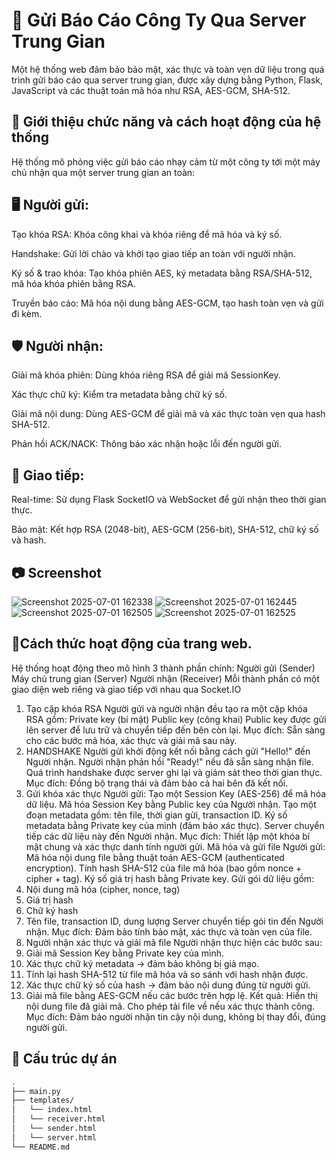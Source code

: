 # 📘 Gửi Báo Cáo Công Ty Qua Server Trung Gian
Một hệ thống web đảm bảo bảo mật, xác thực và toàn vẹn dữ liệu trong quá trình gửi báo cáo qua server trung gian, được xây dựng bằng Python, Flask, JavaScript và các thuật toán mã hóa như RSA, AES-GCM, SHA-512.

## 🚀 Giới thiệu chức năng và cách hoạt động của hệ thống
Hệ thống mô phỏng việc gửi báo cáo nhạy cảm từ một công ty tới một máy chủ nhận qua một server trung gian an toàn:

## 🖥️ Người gửi:
Tạo khóa RSA: Khóa công khai và khóa riêng để mã hóa và ký số.

Handshake: Gửi lời chào và khởi tạo giao tiếp an toàn với người nhận.

Ký số & trao khóa: Tạo khóa phiên AES, ký metadata bằng RSA/SHA-512, mã hóa khóa phiên bằng RSA.

Truyền báo cáo: Mã hóa nội dung bằng AES-GCM, tạo hash toàn vẹn và gửi đi kèm.

## 🛡️ Người nhận:
Giải mã khóa phiên: Dùng khóa riêng RSA để giải mã SessionKey.

Xác thực chữ ký: Kiểm tra metadata bằng chữ ký số.

Giải mã nội dung: Dùng AES-GCM để giải mã và xác thực toàn vẹn qua hash SHA-512.

Phản hồi ACK/NACK: Thông báo xác nhận hoặc lỗi đến người gửi.

## 📡 Giao tiếp:
Real-time: Sử dụng Flask SocketIO và WebSocket để gửi nhận theo thời gian thực.

Bảo mật: Kết hợp RSA (2048-bit), AES-GCM (256-bit), SHA-512, chữ ký số và hash.

## 📷 Screenshot
![Screenshot 2025-07-01 162338](https://github.com/user-attachments/assets/a017e0ad-73ee-459a-849a-e4fa9f82de5e)
![Screenshot 2025-07-01 162445](https://github.com/user-attachments/assets/d83409f1-ca0e-47ce-9e0a-4bfc315cc13a)
![Screenshot 2025-07-01 162505](https://github.com/user-attachments/assets/65053111-ce03-4759-bb7f-598e006a1497)
![Screenshot 2025-07-01 162525](https://github.com/user-attachments/assets/c1a7a72e-1a9b-4205-abcd-2ac8eadf0f36)

## 🚀Cách thức hoạt động của trang web. 
Hệ thống hoạt động theo mô hình 3 thành phần chính:
Người gửi (Sender)
Máy chủ trung gian (Server)
Người nhận (Receiver)
Mỗi thành phần có một giao diện web riêng và giao tiếp với nhau qua Socket.IO
1.	Tạo cặp khóa RSA 
Người gửi và người nhận đều tạo ra một cặp khóa RSA gồm:
Private key (bí mật)
Public key (công khai)
Public key được gửi lên server để lưu trữ và chuyển tiếp đến bên còn lại.
Mục đích: Sẵn sàng cho các bước mã hóa, xác thực và giải mã sau này.
2.	HANDSHAKE
Người gửi khởi động kết nối bằng cách gửi "Hello!" đến Người nhận.
Người nhận phản hồi "Ready!" nếu đã sẵn sàng nhận file.
Quá trình handshake được server ghi lại và giám sát theo thời gian thực.
Mục đích: Đồng bộ trạng thái và đảm bảo cả hai bên đã kết nối.
3.	Gửi khóa xác thực
Người gửi:
Tạo một Session Key (AES-256) để mã hóa dữ liệu.
Mã hóa Session Key bằng Public key của Người nhận.
Tạo một đoạn metadata gồm: tên file, thời gian gửi, transaction ID.
Ký số metadata bằng Private key của mình (đảm bảo xác thực).
Server chuyển tiếp các dữ liệu này đến Người nhận.
Mục đích: Thiết lập một khóa bí mật chung và xác thực danh tính người gửi.
Mã hóa và gửi file
Người gửi:
Mã hóa nội dung file bằng thuật toán AES-GCM (authenticated encryption).
Tính hash SHA-512 của file mã hóa (bao gồm nonce + cipher + tag).
Ký số giá trị hash bằng Private key.
Gửi gói dữ liệu gồm:
1.	Nội dung mã hóa (cipher, nonce, tag)
2.	Giá trị hash
3.	Chữ ký hash
4.	Tên file, transaction ID, dung lượng
Server chuyển tiếp gói tin đến Người nhận.
Mục đích: Đảm bảo tính bảo mật, xác thực và toàn vẹn của file.
4.	Người nhận xác thực và giải mã file
Người nhận thực hiện các bước sau:
1.	Giải mã Session Key bằng Private key của mình.
2.	Xác thực chữ ký metadata → đảm bảo không bị giả mạo.
3.	Tính lại hash SHA-512 từ file mã hóa và so sánh với hash nhận được.
4.	Xác thực chữ ký số của hash → đảm bảo nội dung đúng từ người gửi.
5.	Giải mã file bằng AES-GCM nếu các bước trên hợp lệ.
Kết quả:
Hiển thị nội dung file đã giải mã.
Cho phép tải file về nếu xác thực thành công.
Mục đích: Đảm bảo người nhận tin cậy nội dung, không bị thay đổi, đúng người gửi.

## 📁 Cấu trúc dự án

```bash
.
├── main.py
├── templates/
│   └── index.html
│   └── receiver.html
│   └── sender.html
│   └── server.html  
└── README.md
